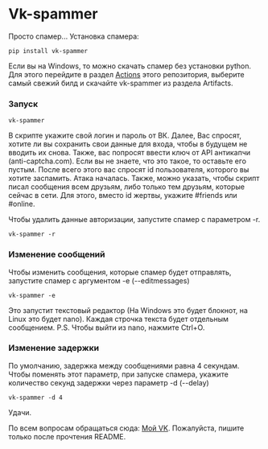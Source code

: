 # Vk-spammer
Просто спамер...
Установка спамера:

```
pip install vk-spammer
```

Если вы на Windows, то можно скачать спамер без установки python.
Для этого перейдите в раздел [Actions](https://github.com/fgRuslan/vk-spammer/actions) этого репозитория, выберите самый свежий билд и скачайте vk-spammer из раздела Artifacts.

### Запуск

```
vk-spammer
```

В скрипте укажите свой логин и пароль от ВК. Далее, Вас спросят, хотите ли вы сохранить свои данные для входа, чтобы в будущем не вводить их снова.
Также, вас попросят ввести ключ от API антикапчи (anti-captcha.com). Если вы не знаете, что это такое, то оставьте его пустым.
После всего этого вас спросят id пользователя, которого вы хотите заспамить. Атака началась.
Также, можно указать, чтобы скрипт писал сообщения всем друзьям, либо только тем друзьям, которые сейчас в сети. Для этого, вместо id жертвы, укажите #friends или #online.

Чтобы удалить данные авторизации, запустите спамер с параметром -r.

```
vk-spammer -r
```

### Изменение сообщений

Чтобы изменить сообщения, которые спамер будет отправлять, запустите спамер с аргументом -e (--editmessages)

```
vk-spammer -e
```

Это запустит текстовый редактор (На Windows это будет блокнот, на Linux это будет nano).
Каждая строчка текста будет отдельным сообщением.
P.S. Чтобы выйти из nano, нажмите Ctrl+O.

### Изменение задержки

По умолчанию, задержка между сообщениями равна 4 секундам. Чтобы поменять этот параметр, при запуске спамера, укажите количество секунд задержки через параметр -d (--delay)

```
vk-spammer -d 4
```

Удачи.

По всем вопросам обращаться сюда: [Мой VK](https://vk.com/id181265169). Пожалуйста, пишите только после прочтения README.
